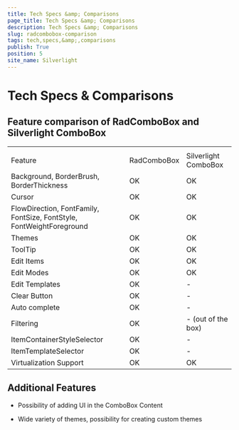 ```yaml
---
title: Tech Specs &amp; Comparisons
page_title: Tech Specs &amp; Comparisons
description: Tech Specs &amp; Comparisons
slug: radcombobox-comparison
tags: tech,specs,&amp;,comparisons
publish: True
position: 5
site_name: Silverlight
---
```


# Tech Specs &amp; Comparisons



## Feature comparison of RadComboBox and Silverlight ComboBox
<table><th><tr><td>Feature</td><td>RadComboBox</td><td>Silverlight ComboBox</td></tr></th><tr><td>Background, BorderBrush, BorderThickness</td><td>OK</td><td>OK</td></tr><tr><td>Cursor</td><td>OK</td><td>OK</td></tr><tr><td>FlowDirection, FontFamily, FontSize, FontStyle, FontWeightForeground</td><td>OK</td><td>OK</td></tr><tr><td>Themes</td><td>OK</td><td>OK</td></tr><tr><td>ToolTip</td><td>OK</td><td>OK</td></tr><tr><td>Edit Items</td><td>OK</td><td>OK</td></tr><tr><td>Edit Modes</td><td>OK</td><td>OK</td></tr><tr><td>Edit Templates</td><td>OK</td><td>-</td></tr><tr><td>Clear Button</td><td>OK</td><td>-</td></tr><tr><td>Auto complete</td><td>OK</td><td>-</td></tr><tr><td>Filtering</td><td>OK</td><td>- (out of the box)</td></tr><tr><td>ItemContainerStyleSelector</td><td>OK</td><td>-</td></tr><tr><td>ItemTemplateSelector</td><td>OK</td><td>-</td></tr><tr><td>Virtualization Support</td><td>OK</td><td>OK</td></tr></table>

## Additional Features

* Possibility of adding UI in the ComboBox Content

* Wide variety of themes, possibility for creating custom themes
